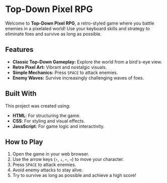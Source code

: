 # Top-Down Pixel RPG

Welcome to **Top-Down Pixel RPG**, a retro-styled game where you battle enemies in a pixelated world! Use your keyboard skills and strategy to eliminate foes and survive as long as possible.

## Features
- **Classic Top-Down Gameplay:** Explore the world from a bird's-eye view.
- **Retro Pixel Art:** Vibrant and nostalgic visuals.
- **Simple Mechanics:** Press `SPACE` to attack enemies.
- **Enemy Waves:** Survive increasingly challenging waves of foes.

## Built With
This project was created using:
- **HTML**: For structuring the game.
- **CSS**: For styling and visual effects.
- **JavaScript**: For game logic and interactivity.

## How to Play
1. Open the game in your web browser.
2. Use the arrow keys (`↑`, `↓`, `←`, `→`) to move your character.
3. Press `SPACE` to attack enemies.
4. Avoid enemy attacks to stay alive.
5. Try to survive as long as possible and achieve a high score!

